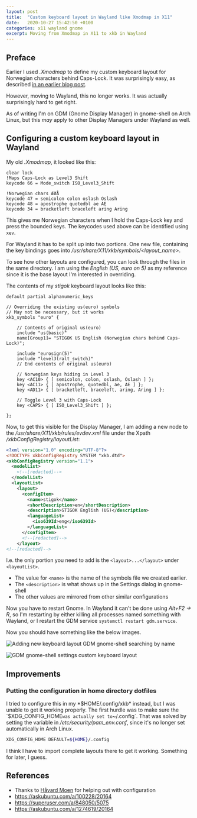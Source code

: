 ```yaml
---
layout: post
title:  "Custom keyboard layout in Wayland like Xmodmap in X11"
date:   2020-10-27 15:42:50 +0100
categories: x11 wayland gnome
excerpt: Moving from Xmodmap in X11 to xkb in Wayland
---
```


## Preface

Earlier I used *.Xmodmap* to define my custom keyboard layout for Norwegian
characters behind Caps-Lock. It was surprisingly easy, as described [in an
earlier blog post][1].

However, moving to Wayland, this no longer works. It was actually
surprisingly hard to get right.

As of writing I'm on GDM (Gnome Display Manager) in gnome-shell on Arch Linux,
but this *may* apply to other Display Managers under Wayland as well.

## Configuring a custom keyboard layout in Wayland

My old *.Xmodmap*, it looked like this:

```
clear lock
!Maps Caps-Lock as Level3 Shift
keycode 66 = Mode_switch ISO_Level3_Shift

!Norwegian chars ÆØÅ
keycode 47 = semicolon colon oslash Oslash
keycode 48 = apostrophe quotedbl ae AE
keycode 34 = bracketleft braceleft aring Aring
```

This gives me Norwegian characters when I hold the Caps-Lock key and press the
bounded keys. The keycodes used above can be identified using `xev`.

For Wayland it has to be split up into two portions. One new file, containing
the key bindings goes into */usr/share/X11/xkb/symbols/<layout_name>*.

To see how other layouts are configured, you can look through the files in
the same directory. I am using the *English (US, euro on 5)* as my reference
since it is the base layout I'm interested in overriding.

The contents of my *stigok* keyboard layout looks like this:

```
default partial alphanumeric_keys

// Overriding the existing us(euro) symbols
// May not be necessary, but it works
xkb_symbols "euro" {

    // Contents of original us(euro)
    include "us(basic)"
    name[Group1]= "STIGOK US English (Norwegian chars behind Caps-Lock)";

    include "eurosign(5)"
    include "level3(ralt_switch)"
    // End contents of original us(euro)

    // Norwegian keys hiding in Level 3
    key <AC10> { [ semicolon, colon, oslash, Oslash ] };
    key <AC11> { [ apostrophe, quotedbl, ae, AE ] };
    key <AD11> { [ bracketleft, braceleft, aring, Aring ] };

    // Toggle Level 3 with Caps-Lock
    key <CAPS> { [ ISO_Level3_Shift ] };

};
```

Now, to get this visible for the Display Manager, I am adding a new node to the
*/usr/share/X11/xkb/rules/evdev.xml* file under the Xpath */xkbConfigRegistry/layoutList*:

```xml
<?xml version="1.0" encoding="UTF-8"?>
<!DOCTYPE xkbConfigRegistry SYSTEM "xkb.dtd">
<xkbConfigRegistry version="1.1">
  <modelList>
    <!--[redacted]-->
  </modelList>
  <layoutList>
    <layout>
      <configItem>
        <name>stigok</name>
        <shortDescription>en</shortDescription>
        <description>STIGOK English (US)</description>
        <languageList>
          <iso639Id>eng</iso639Id>
        </languageList>
      </configItem>
      <!--[redacted]-->
    </layout>
<!--[redacted]-->
```

I.e. the only portion you need to add is the `<layout>...</layout>` under `<layoutList>`.
- The value for `<name>` is the name of the symbols file we created earlier.
- The `<description>` is what shows up in the Settings dialog in gnome-shell
- The other values are mirrored from other similar configurations

Now you have to restart Gnome. In Wayland it can't be done using *Alt+F2 -> R*,
so I'm restarting by either killing all processes named something with Wayland,
or I restart the GDM service `systemctl restart gdm.service`.

Now you should have something like the below images.

![Adding new keyboard layout GDM gnome-shell searching by name](https://public.stigok.com/img/2020-10-27-161221.png)

![GDM gnome-shell settings custom keyboard layout](https://public.stigok.com/img/2020-10-27-161031.png)

## Improvements

### Putting the configuration in home directory dotfiles

I tried to configure this in my *$HOME/.config/xkb* instead, but I was unable
to get it working properly. The first hurdle was to make sure the `$XDG_CONFIG_HOME`
was actually set to `~/.config`. That was solved by setting the variable in
*/etc/security/pam_env.conf*, since it's no longer set automatically in Arch Linux.

```bash
XDG_CONFIG_HOME DEFAULT=${HOME}/.config
```

I think I have to import complete layouts there to get it working. Something
for later, I guess.

## References

- Thanks to [Håvard Moen](https://github.com/umglurf/) for helping out with configuration
- <https://askubuntu.com/a/100228/20164>
- <https://superuser.com/a/848050/5075>
- <https://askubuntu.com/a/1274619/20164>

[1]: https://blog.stigok.com/2017/07/10/norwegian-keys-on-us-keyboard-layout-with-xmodmap.html
